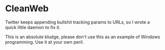 # CleanWeb

Twitter keeps appending bullshit tracking params to URLs, so I wrote a quick little daemon to fix it.

This is an absolute kludge, please don't use this as an example of Windows programming. Use it at your own peril.
